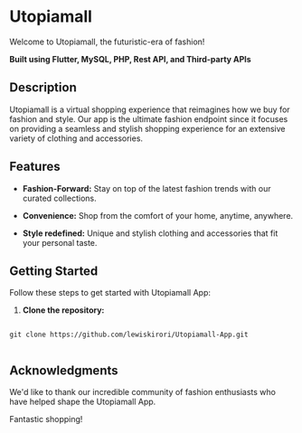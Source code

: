 # Utopiamall

Welcome to Utopiamall, the futuristic-era of fashion!

**Built using Flutter, MySQL, PHP, Rest API, and Third-party APIs**

## Description

Utopiamall is a virtual shopping experience that reimagines how we buy for fashion and style. Our app is the ultimate fashion endpoint since it focuses on providing a seamless and stylish shopping experience for an extensive variety of clothing and accessories.

## Features

- **Fashion-Forward:** Stay on top of the latest fashion trends with our curated collections.

- **Convenience:** Shop from the comfort of your home, anytime, anywhere.

- **Style redefined:** Unique and stylish clothing and accessories that fit your personal taste.

## Getting Started

Follow these steps to get started with Utopiamall App:

1. **Clone the repository:**

  ``` 

  git clone https://github.com/lewiskirori/Utopiamall-App.git
   
  ```

## Acknowledgments

We'd like to thank our incredible community of fashion enthusiasts who have helped shape the Utopiamall App.

Fantastic shopping!
